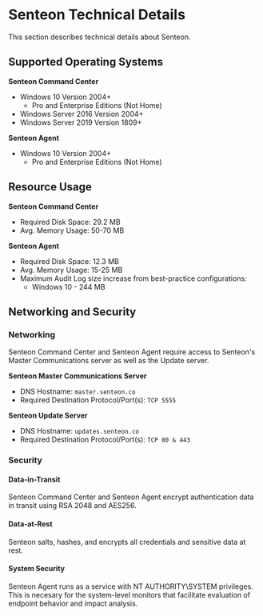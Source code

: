 # Senteon Technical Details

This section describes technical details about Senteon.

## Supported Operating Systems

**Senteon Command Center**

- Windows 10 Version 2004+
    - Pro and Enterprise Editions (Not Home)
- Windows Server 2016 Version 2004+
- Windows Server 2019 Version 1809+

**Senteon Agent**

- Windows 10 Version 2004+
    - Pro and Enterprise Editions (Not Home)

## Resource Usage

**Senteon Command Center**

- Required Disk Space: 29.2 MB
- Avg. Memory Usage: 50-70 MB


**Senteon Agent**

- Required Disk Space: 12.3 MB
- Avg. Memory Usage: 15-25 MB
- Maximum Audit Log size increase from best-practice configurations:
    - Windows 10 - 244 MB


## Networking and Security

### Networking

Senteon Command Center and Senteon Agent require access to Senteon's Master Communications server as well as the Update server.

**Senteon Master Communications Server**

  - DNS Hostname: `master.senteon.co`
  - Required Destination Protocol/Port(s): `TCP 5555`


**Senteon Update Server**

  - DNS Hostname: `updates.senteon.co`
  - Required Destination Protocol/Port(s): `TCP 80 & 443`

### Security

#### Data-in-Transit

Senteon Command Center and Senteon Agent encrypt authentication data in transit using RSA 2048 and AES256. 

#### Data-at-Rest

Senteon salts, hashes, and encrypts all credentials and sensitive data at rest.

#### System Security

Senteon Agent runs as a service with NT AUTHORITY\SYSTEM privileges. This is necesary for the system-level monitors that facilitate evaluation of endpoint behavior and impact analysis.
